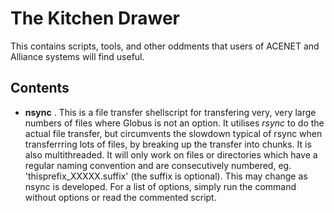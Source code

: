 # The Kitchen Drawer
This contains scripts, tools, and other oddments that users of ACENET and Alliance systems will find useful. 

Contents
--------
* **nsync** . This is a file transfer shellscript for transfering very, very large numbers of files where Globus 
is not an option. It utilises *rsync* to do the actual file transfer, but circumvents the slowdown typical of rsync
when transferrring lots of files, by breaking up the transfer into chunks. It is also multithreaded. 
It will only work on files or directories which have a regular naming convention and are consecutively
numbered, eg. 'thisprefix_XXXXX.suffix' (the suffix is optional). This may change as nsync is developed. For a list of options, 
simply run the command without options or read the commented script.
